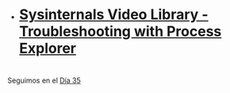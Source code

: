 
- # [Sysinternals Video Library - Troubleshooting with Process Explorer](https://www.youtube.com/watch?v=YGtsMa9wbjw&list=PL96F5PDvO1HHuVewlKWQDzzTUrhMm-wGS&index=2)

#
#
#
#
#


Seguimos en el [Día 35](day35.md) 
